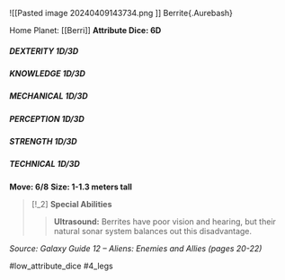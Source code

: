 ![[Pasted image 20240409143734.png ]]
Berrite{.Aurebash}

Home Planet: [[Berri]]
**Attribute Dice: 6D**
##### DEXTERITY 1D/3D
##### KNOWLEDGE 1D/3D
##### MECHANICAL 1D/3D
##### PERCEPTION 1D/3D
##### STRENGTH 1D/3D
##### TECHNICAL 1D/3D
**Move: 6/8**
**Size: 1-1.3 meters tall**

> [!_2] 
> **Special Abilities**
> > **Ultrasound:** Berrites have poor vision and hearing, but their natural sonar system balances out this disadvantage.
> 

*Source: Galaxy Guide 12 – Aliens: Enemies and Allies (pages 20-22)*

#low_attribute_dice #4_legs 